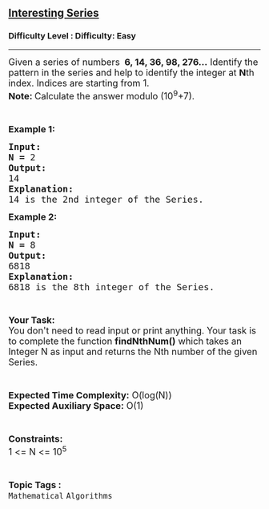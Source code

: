 <h2><a href="https://www.geeksforgeeks.org/problems/interesting-series1030/1?page=9&status=unsolved&sortBy=accuracy">Interesting Series</a></h2><h3>Difficulty Level : Difficulty: Easy</h3><hr><div class="problems_problem_content__Xm_eO"><p><span style="font-size:18px">Given a series of numbers&nbsp;<strong> 6, 14, 36, 98, 276...</strong> Identify the pattern in the series and help to identify the integer at <strong>N</strong>th index. Indices are starting from 1.</span><br>
<strong><span style="font-size:18px">Note: </span></strong><span style="font-size:18px">Calculate the answer modulo (10<sup>9</sup>+7).</span></p>

<p>&nbsp;</p>

<p><span style="font-size:18px"><strong>Example 1:</strong></span></p>

<pre><span style="font-size:18px"><strong>Input:</strong></span>
<strong><span style="font-size:18px">N = </span></strong><span style="font-size:18px">2</span>
<span style="font-size:18px"><strong>Output:</strong></span>
<span style="font-size:18px">14</span>
<span style="font-size:18px"><strong>Explanation:</strong></span>
<span style="font-size:18px">14 is the 2nd integer of the Series.</span></pre>

<p><span style="font-size:18px"><strong>Example 2:</strong></span></p>

<pre><span style="font-size:18px"><strong>Input:</strong></span>
<strong><span style="font-size:18px">N = </span></strong><span style="font-size:18px">8</span>
<span style="font-size:18px"><strong>Output:</strong></span>
<span style="font-size:18px">6818</span>
<span style="font-size:18px"><strong>Explanation:</strong></span>
<span style="font-size:18px">6818 is the 8th integer of the Series.</span></pre>

<p>&nbsp;</p>

<p><span style="font-size:18px"><strong>Your Task:</strong><br>
You don't need to read input or print anything. Your task is to complete the function <strong>findNthNum()</strong> which takes an Integer N as input and returns the Nth number of the given Series.</span></p>

<p>&nbsp;</p>

<p><span style="font-size:18px"><strong>Expected Time Complexity:</strong> O(log(N))<br>
<strong>Expected Auxiliary Space:</strong> O(1)</span></p>

<p>&nbsp;</p>

<p><span style="font-size:18px"><strong>Constraints:</strong></span><br>
<span style="font-size:18px">1 &lt;= N &lt;= 10<sup>5</sup></span></p>
</div><br><p><span style=font-size:18px><strong>Topic Tags : </strong><br><code>Mathematical</code>&nbsp;<code>Algorithms</code>&nbsp;